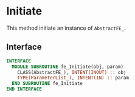 # Initiate

<!-- markdownlint-disable MD041 MD013 MD033 MD012 -->

This method initiate an instance of `AbstractFE_`.

## Interface

<Tabs>
<TabItem value="interface" label="܀ Interface" default>

```fortran
INTERFACE
  MODULE SUBROUTINE fe_Initiate(obj, param)
    CLASS(AbstractFE_), INTENT(INOUT) :: obj
    TYPE(ParameterList_), INTENT(IN) :: param
  END SUBROUTINE fe_Initiate
END INTERFACE
```

</TabItem>

<TabItem value="close" label="↢ ">

</TabItem>
</Tabs>
